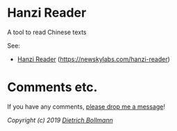 
# Hanzi Reader

A tool to read Chinese texts

See:

  - [Hanzi Reader](https://newskylabs.com/hanzi-reader)
    (https://newskylabs.com/hanzi-reader)


# Comments etc.

If you have any comments, [please drop me a message](http://dietrich.newskylabs.net/email)!

*Copyright (c) 2019 [Dietrich Bollmann](http://dietrich.newskylabs.net/)*

